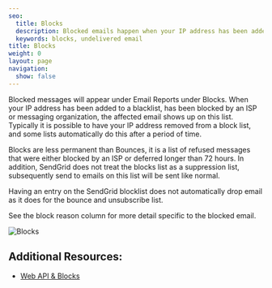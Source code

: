 ```yaml
---
seo:
  title: Blocks
  description: Blocked emails happen when your IP address has been added to a blacklist or has been blocked by an ISP or messaging organization.
  keywords: blocks, undelivered email
title: Blocks
weight: 0
layout: page
navigation:
  show: false
---
```


Blocked messages will appear under Email Reports under Blocks. When your IP address has been added to a blacklist, has been blocked by an ISP or messaging organization, the affected email shows up on this list. Typically it is possible to have your IP address removed from a block list, and some lists automatically do this after a period of time.

Blocks are less permanent than Bounces, it is a list of refused messages that were either blocked by an ISP or deferred longer than 72 hours. In addition, SendGrid does not treat the blocks list as a suppression list, subsequently send to emails on this list will be sent like normal.

Having an entry on the SendGrid blocklist does not automatically drop email as it does for the bounce and unsubscribe list.

See the block reason column for more detail specific to the blocked email.

![Blocks]({{root_url}}/images/blocks_1.png)

## Additional Resources:

* [Web API & Blocks]({{root_url}}/API_Reference/Web_API/blocks.html)

